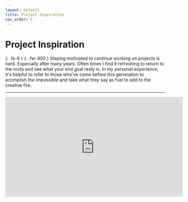 ```yaml
---
layout: default
title: Project Inspiration
nav_order: 5
---
```


# Project Inspiration

{: .fs-6 } {: .fw-400 }
Staying motivated to continue working on projects is hard. Especially after many years. Often times I find it refreshing to return to the roots and see what your end goal realy is. In my personal experience, it's helpful to refer to those who've come before this generation to acomplish the impossible and take what they say as fuel to add to the creative fire.

---

<iframe width="560" height="315" src="https://www.youtube.com/embed/DbfejwP1d3c" frameborder="0" allow="autoplay; encrypted-media" allowfullscreen></iframe>
